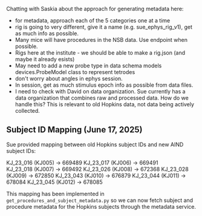 Chatting with Saskia about the approach for generating metadata here:
* for metadata, approach each of the 5 categories one at a time
* rig is going to very different, give it a name (e.g. sue_ephys_rig_v1), get as much info as possible. 
* Many mice will have procedures in the NSB data. Use endpoint when possible.
* Rigs here at the institute - we should be able to make a rig.json (and maybe it already esists)
* May need to add a new probe type in data schema models devices.ProbeModel class to represent tetrodes
* don't worry about angles in ephys session. 
* In session, get as much stimulus epoch info as possible from data files. 
* I need to check with David on data organization. Sue currently has a data organization that combines raw and processed data. How do we handle this? This is relevant to old Hopkins data, not data being actively collected. 

## Subject ID Mapping (June 17, 2025)

Sue provided mapping between old Hopkins subject IDs and new AIND subject IDs:

KJ_23_016 (KJ005) → 669489
KJ_23_017 (KJ006) → 669491  
KJ_23_018 (KJ007) → 669492
KJ_23_026 (KJ008) → 672368
KJ_23_028 (KJ009) → 672850
KJ_23_043 (KJ010) → 676879
KJ_23_044 (KJ011) → 678084
KJ_23_045 (KJ012) → 678085

This mapping has been implemented in `get_procedures_and_subject_metadata.py` so we can now fetch subject and procedure metadata for the Hopkins subjects through the metadata service.